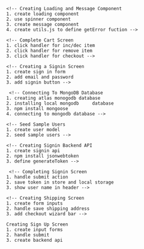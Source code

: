 <!-- #MERN UmangCart

#Lessons
1. Introduction
2. Install Tools
3. Create React App
4. Create Git Repository  -->


<!-- Fetch Products From Backend
1. set Proxy in package.json
2. npm installl sxios
3. use state hook
4. use effect hook
5. use reducer hook -->

 <!-- Manage State By Reducer Hook
 1. define reducer
 2. update fetch data
 3. get state from usReducer -->

<!-- Adding Bootstrap UI Framework
1. npm install react-bootstrap bootstrap
2. update App.js
3. we installed bootstrap, react-bootstrap, react-router-bootstrap
 -->

<!-- Creating Product and Rating Componenet
1. creating Rating Component
2. creating product component
3. used rating component in product component  -->

<!-- Creating Product Details Screen
    1. fetch product from backend
    2. creating 3 columns for image, info and action -->

    <!-- Creating Loading and Message Component
    1. create loading component
    2. use spinner component
    3. create message component
    4. create utils.js to define getError fuction -->

   <!-- Create React Context For Add Item To Cart
    1. Create React Context
    2. define reducer
    3. create store provider
    4. implement add to cart button click handler -->

 <!-- Complete Add To Cart
    1. check exist item in the cart
    2. check count in stock in backend -->
<!-- 
 Creating Cart Screen
    1. create 2 columns
    2. display items list
    3. create action column -->

    <!-- Complete Cart Screen
    1. click handler for inc/dec item
    2. click handler for remove item
    3. click handler for checkout -->

    <!-- Creating a Signin Screen
    1. create sign in form
    2. add email and password
    3. add signin button -->

     <!-- Connecting To MongoDB Database
    1. creating atlas monogodb database
    2. installing local mongodb     database
    3. npm install mongoose
    4. connecting to mongodb database -->
<!-- 
     Seeding Sample Products
    1. creating Product model
    2. creating seed route
    3. use route in server.js
    4. seeding sample product -->

    <!-- Seed Sample Users
    1. create user model
    2. seed sample users -->

    <!-- Creating Signin Backend API
    1. create signin api
    2. npm install jsonwebtoken
    3. define generateToken -->

     <!-- Completing Signin Screen
    1. handle submit action
    2. save token in store and local storage
    3. show user name in header -->

    <!-- Creating Shipping Screen
    1. create form inputs
    2. handle save shipping address
    3. add checkout wizard bar -->

    Creating Sign Up Screen
    1. create input forms
    2. handle submit
    3. create backend api